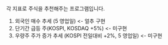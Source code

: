 각 지표로 주식을 추천해주는 프로그램입니다.

1. 외국인 매수 추세 (5 영업일) <- 얼추 구현
2. 단기간 급등 주(KOSPI, KOSDAQ +5%) <- 미구현
3. 우량주 주가 증가 추세 (KOSPI 전일대비 +2%, 5 영업일) <- 미구현
